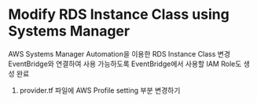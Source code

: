 # Modify RDS Instance Class using Systems Manager

AWS Systems Manager Automation을 이용한 RDS Instance Class 변경
EventBridge와 연결하여 사용 가능하도록 EventBridge에서 사용할 IAM Role도 생성 완료

1. provider.tf 파일에 AWS Profile setting 부분 변경하기
